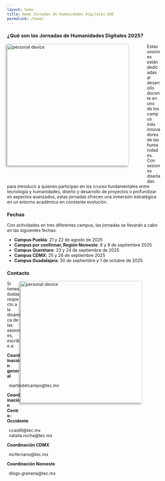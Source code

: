 ```yaml
---
layout: home
title: Home Jornadas de Humanidades Digitales EHE
permalink: /home/
---
```


### ¿Qué son las Jornadas de Humanidades Digitales 2025?
<img src="{{ '/assets/img/img12.jpg' | relative_url }}" alt="personal device" width="400" style="float: left; box-shadow: -4px 4px 6px rgba(0,0,0,0.3); margin: 0 60px 50px 0;">
Estas sesiones están dedicadas al desarrollo docente en uno de los campos más innovadores
de las humanidades. Con sesiones diseñadas para introducir a quienes participan en
los cruces fundamentales entre tecnología y humanidades, diseño y desarrollo de proyectos
o profundizar en aspectos avanzados, estas jornadas ofrecen una inmersión estratégica en un
entorno académico en constante evolución.


### Fechas

Con actividades en tres diferentes campus, las jornadas se llevarán a cabo en las siguientes fechas:

- <i class="fas fa-calendar-alt"></i>  **Campus Puebla**: 21 y 22 de agosto de 2025
- <i class="fas fa-calendar-alt"></i>  **Campus por confirmar, Región Noroeste**: 8 y 9 de septiembre 2025   
- <i class="fas fa-calendar-alt"></i>  **Campus Querétaro**: 23 y 24 de septiembre de 2025
- <i class="fas fa-calendar-alt"></i>  **Campus CDMX**: 25 y 26 de septiembre 2025   
- <i class="fas fa-calendar-alt"></i>  **Campus Guadalajara**: 30 de septiembre y 1 de octubre de 2025


### Contacto
<img src="{{ '/assets/img/img13.jpg' | relative_url }}" alt="personal device" width="400" style="float: right; box-shadow: -4px 4px 6px rgba(0,0,0,0.3); margin: 0 60px 50px 0;">

Si tienes dudas respecto a la dinámica de las sesiones, escribe a:

**Coordinación general**  

<div style="display: flex; align-items: center; gap: 6px;">
<i class="fas fa-envelope"></i> <span>martindelcampo@tec.mx</span>
</div>



**Coordinación Centro-Occidente**  

<div style="display: flex; align-items: center; gap: 6px;">
  <i class="fas fa-envelope"></i> <span>ccastill@tec.mx</span>
</div>
<div style="display: flex; align-items: center; gap: 6px;">
  <i class="fas fa-envelope"></i> <span>natalia.rocha@tec.mx</span>
</div>



**Coordinación CDMX**  

<div style="display: flex; align-items: center; gap: 6px;">
  <i class="fas fa-envelope"></i> <span>mcfernano@tec.mx</span>
</div>

**Coordinación Noroeste**  

<div style="display: flex; align-items: center; gap: 6px;">
  <i class="fas fa-envelope"></i> <span>diego.granena@tec.mx</span>
</div>
